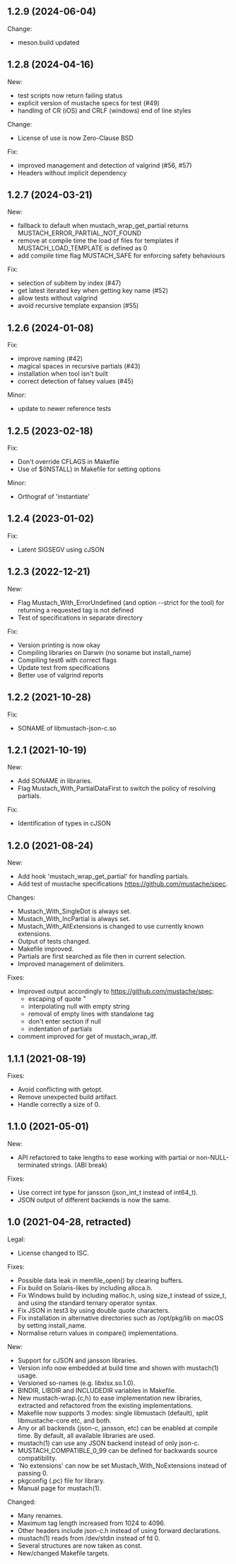 1.2.9 (2024-06-04)
------------------

Change:
 - meson.build updated

1.2.8 (2024-04-16)
------------------

New:
 - test scripts now return failing status
 - explicit version of mustache specs for test (#49)
 - handling of CR (iOS) and CRLF (windows) end of line styles

Change:
 - License of use is now Zero-Clause BSD

Fix:
 - improved management and detection of valgrind (#56, #57)
 - Headers without implicit dependency

1.2.7 (2024-03-21)
------------------

New:
 - fallback to default when mustach_wrap_get_partial
   returns MUSTACH_ERROR_PARTIAL_NOT_FOUND
 - remove at compile time the load of files for templates
   if MUSTACH_LOAD_TEMPLATE is defined as 0
 - add compile time flag MUSTACH_SAFE for enforcing
   safety behaviours

Fix:
 - selection of subitem by index (#47)
 - get latest iterated key when getting key name (#52)
 - allow tests without valgrind
 - avoid recursive template expansion (#55)

1.2.6 (2024-01-08)
------------------

Fix:
 - improve naming (#42)
 - magical spaces in recursive partials (#43)
 - installation when tool isn't built
 - correct detection of falsey values (#45)

Minor:
 - update to newer reference tests

1.2.5 (2023-02-18)
------------------

Fix:
 - Don't override CFLAGS in Makefile
 - Use of $(INSTALL) in Makefile for setting options

Minor:
 - Orthograf of 'instantiate'

1.2.4 (2023-01-02)
------------------

Fix:
 - Latent SIGSEGV using cJSON

1.2.3 (2022-12-21)
------------------

New:
 - Flag Mustach_With_ErrorUndefined (and option --strict for the tool)
   for returning a requested tag is not defined
 - Test of specifications in separate directory

Fix:
 - Version printing is now okay
 - Compiling libraries on Darwin (no soname but install_name)
 - Compiling test6 with correct flags
 - Update test from specifications
 - Better use of valgrind reports

1.2.2 (2021-10-28)
------------------

Fix:
 - SONAME of libmustach-json-c.so

1.2.1 (2021-10-19)
------------------

New:
 - Add SONAME in libraries.
 - Flag Mustach_With_PartialDataFirst to switch the
   policy of resolving partials.

Fix:
 - Identification of types in cJSON

1.2.0 (2021-08-24)
------------------

New:
 - Add hook 'mustach_wrap_get_partial' for handling partials.
 - Add test of mustache specifications https://github.com/mustache/spec.

Changes:
 - Mustach_With_SingleDot is always set.
 - Mustach_With_IncPartial is always set.
 - Mustach_With_AllExtensions is changed to use currently known extensions.
 - Output of tests changed.
 - Makefile improved.
 - Partials are first searched as file then in current selection.
 - Improved management of delimiters.

Fixes:
 - Improved output accordingly to https://github.com/mustache/spec:
   - escaping of quote "
   - interpolating null with empty string
   - removal of empty lines with standalone tag
   - don't enter section if null
   - indentation of partials
 - comment improved for get of mustach_wrap_itf.

1.1.1 (2021-08-19)
------------------
Fixes:
 - Avoid conflicting with getopt.
 - Remove unexpected build artifact.
 - Handle correctly a size of 0.

1.1.0 (2021-05-01)
------------------
New:
 - API refactored to take lengths to ease working with partial or 
   non-NULL-terminated strings. (ABI break)

Fixes:
 - Use correct int type for jansson (json_int_t instead of int64_t).
 - JSON output of different backends is now the same.

1.0 (2021-04-28, retracted)
---------------------------
Legal:
 - License changed to ISC.

Fixes:
 - Possible data leak in memfile_open() by clearing buffers.
 - Fix build on Solaris-likes by including alloca.h.
 - Fix Windows build by including malloc.h, using size_t instead of
   ssize_t, and using the standard ternary operator syntax.
 - Fix JSON in test3 by using double quote characters.
 - Fix installation in alternative directories such as
   /opt/pkg/lib on macOS by setting install_name.
 - Normalise return values in compare() implementations.

New:
 - Support for cJSON and jansson libraries.
 - Version info now embedded at build time and shown with mustach(1) 
   usage.
 - Versioned so-names (e.g. libxlsx.so.1.0).
 - BINDIR, LIBDIR and INCLUDEDIR variables in Makefile.
 - New mustach-wrap.{c,h} to ease implementation new libraries,
   extracted and refactored from the existing implementations.
 - Makefile now supports 3 modes: single libmustach (default), split
   libmustache-core etc, and both.
 - Any or all backends (json-c, jansson, etc) can be enabled at compile
   time. By default, all available libraries are used.
 - mustach(1) can use any JSON backend instead of only json-c.
 - MUSTACH_COMPATIBLE_0_99 can be defined for backwards source
   compatibility.
 - 'No extensions' can now be set Mustach_With_NoExtensions instead of
   passing 0.
 - pkgconfig (.pc) file for library.
 - Manual page for mustach(1).

Changed:
 - Many renames.
 - Maximum tag length increased from 1024 to 4096.
 - Other headers include json-c.h instead of using forward declarations.
 - mustach(1) reads from /dev/stdin instead of fd 0.
 - Several structures are now taken as const.
 - New/changed Makefile targets.
